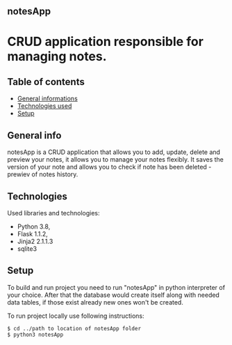 ## notesApp
# CRUD application responsible for managing notes.

## Table of contents
* [General informations](#general-informations)
* [Technologies used](#technologies-used)
* [Setup](#setup)
 
## General info
notesApp is a CRUD application that allows you to add, update, delete and preview your notes, it allows you to manage your notes flexibly. It saves the version of your note and allows you to check if note has been deleted - prewiev of notes history. 

## Technologies
Used libraries and technologies:
- Python 3.8, 
- Flask 1.1.2, 
- Jinja2 2.1.1.3 
- sqlite3

## Setup
To build and run project you need to run "notesApp" in python interpreter of your choice. After that the database would create itself along with needed data tables,
if those exist already new ones won't be created.

To run project locally use following instructions:
```
$ cd ../path to location of notesApp folder 
$ python3 notesApp

```
